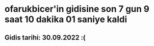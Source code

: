# ofarukbicer'in gidisine son 7 gun 9 saat 10 dakika 01 saniye kaldi

## Gidis tarihi: 30.09.2022 :(